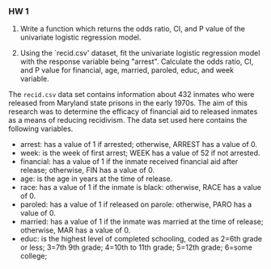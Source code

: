 ### HW 1

1. Write a function which returns the  odds ratio, CI, and P value of the univariate logistic regression model.

2. Using the `recid.csv' dataset, fit the univariate logistic regression model with the response variable being "arrest".  Calculate the odds ratio, CI, and P value for financial, age, married, paroled, educ, and week variable.

The `recid.csv` data set contains information about 432 inmates who were released from Maryland state prisons in the early 1970s. The aim of this research was to determine the efficacy of financial aid to released inmates as a means of reducing recidivism. The data set used here contains the following variables. 

* arrest: has a value of 1 if arrested; otherwise, ARREST has a value of 0.
* week: is the week of first arrest; WEEK has a value of 52 if not arrested.
* financial: has a value of 1 if the inmate received financial aid after release; otherwise, FIN has a value of 0. 
* age: is the age in years at the time of release.
* race: has a value of 1 if the inmate is black: otherwise, RACE has a value of 0.
* paroled: has a value of 1 if released on parole: otherwise, PARO has a value of 0.
* married: has a value of 1 if the inmate was married at the time of release; otherwise, MAR has a value of 0.
* educ: is the highest level of completed schooling, coded as
          2=6th grade or less;
        3=7th 9th grade;
        4=10th to 11th grade;
        5=12th grade;
         6=some college;
